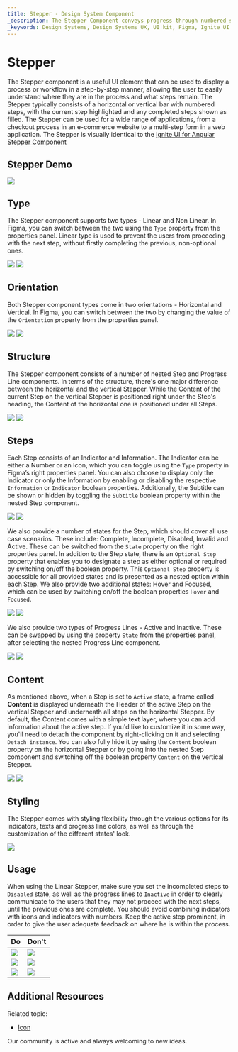 ```yaml
---
title: Stepper - Design System Component
_description: The Stepper Component conveys progress through numbered steps.
_keywords: Design Systems, Design Systems UX, UI kit, Figma, Ignite UI for Angular, Figma to Angular, Angular, Angular Design System, Export code from Figma, Design Kits for Angular, Figma HTML, Figma to HTML, Figma UI kits
---
```


# Stepper 

The Stepper component is a useful UI element that can be used to display a process or workflow in a step-by-step manner, allowing the user to easily understand where they are in the process and what steps remain. The Stepper typically consists of a horizontal or vertical bar with numbered steps, with the current step highlighted and any completed steps shown as filled. The Stepper can be used for a wide range of applications, from a checkout process in an e-commerce website to a multi-step form in a web application. The Stepper is visually identical to the [Ignite UI for Angular Stepper Component](https://www.infragistics.com/products/ignite-ui-angular/angular/components/stepper.html)

## Stepper Demo

<img class="responsive-img" src="../images/stepper_demo.png" srcset="../images/stepper_demo@2x.png 2x" />

## Type

The Stepper component supports two types - Linear and Non Linear. In Figma, you can switch between the two using the `Type` property from the properties panel. Linear type is used to prevent the users from proceeding with the next step, without firstly completing the previous, non-optional ones.

<img class="responsive-img" src="../images/stepper_demo.png" srcset="../images/stepper_demo@2x.png 2x" />
<img class="responsive-img" src="../images/stepper_non-linear.png" srcset="../images/stepper_non-linear@2x.png 2x" />

## Orientation

Both Stepper component types come in two orientations - Horizontal and Vertical. In Figma, you can switch between the two by changing the value of the `Orientation` property from the properties panel.

<img class="responsive-img" src="../images/stepper_demo.png" srcset="../images/stepper_demo@2x.png 2x" />
<img class="responsive-img" src="../images/stepper_horizontal.png" srcset="../images/stepper_horizontal@2x.png 2x" />

## Structure 

The Stepper component consists of a number of nested Step and Progress Line components. In terms of the structure, there's one major difference between the horizontal and the vertical Stepper. While the Content of the current Step on the vertical Stepper is positioned right under the Step's heading, the Content of the horizontal one is positioned under all Steps.

<img class="responsive-img" src="../images/stepper_vertical.png" srcset="../images/stepper_vertical@2x.png 2x" />
<img class="responsive-img" src="../images/stepper_horizontal.png" srcset="../images/stepper_horizontal@2x.png 2x" />

## Steps

Each Step consists of an Indicator and Information. The Indicator can be either a Number or an Icon, which you can toggle using the `Type` property in Figma’s right properties panel. You can also choose to display only the Indicator or only the Information by enabling or disabling the respective `Information` or `Indicator` boolean properties. Additionally, the Subtitle can be shown or hidden by toggling the `Subtitle` boolean property within the nested Step component.

<img class="responsive-img" src="../images/step_number.png" srcset="../images/step_number@2x.png 2x" />
<img class="responsive-img" src="../images/step_icon.png" srcset="../images/step_icon@2x.png 2x" />

We also provide a number of states for the Step, which should cover all use case scenarios. These include: Complete, Incomplete, Disabled, Invalid and Active. These can be switched from the `State` property on the right properties panel. In addition to the Step state, there is an `Optional Step` property that enables you to designate a step as either optional or required by switching on/off the boolean property. This `Optional Step` property is accessible for all provided states and is presented as a nested option within each Step. We also provide two additional states: Hover and Focused, which can be used by switching on/off the boolean properties `Hover` and `Focused`.

<img class="responsive-img" src="../images/step_state.png" srcset="../images/step_state@2x.png 2x" />
<img class="responsive-img" src="../images/step_state2.png" srcset="../images/step_state2@2x.png 2x" />

We also provide two types of Progress Lines - Active and Inactive. These can be swapped by using the property `State` from the properties panel, after selecting the nested Progress Line component.

<img class="responsive-img" src="../images/stepper_progress-line_active.png" srcset="../images/stepper_progress-line_active@2x.png 2x" />
<img class="responsive-img" src="../images/stepper_progress-line_inactive.png" srcset="../images/stepper_progress-line_inactive@2x.png 2x" />

## Content

As mentioned above, when a Step is set to `Active` state, a frame called **Content** is displayed underneath the Header of the active Step on the vertical Stepper and underneath all steps on the horizontal Stepper. By default, the Content comes with a simple text layer, where you can add information about the active step. If you'd like to customize it in some way, you'll need to detach the component by right-clicking on it and selecting `Detach instance`. You can also fully hide it by using the `Content` boolean property on the horizontal Stepper or by going into the nested Step component and switching off the boolean property `Content` on the vertical Stepper.

<img class="responsive-img" src="../images/stepper_non-linear.png" srcset="../images/stepper_non-linear@2x.png 2x" />
<img class="responsive-img" src="../images/stepper_horizontal_content-off.png" srcset="../images/stepper_horizontal_content-off@2x.png 2x" />

## Styling 

The Stepper comes with styling flexibility through the various options for its indicators, texts and progress line colors, as well as through the customization of the different states' look.

<img class="responsive-img" src="../images/stepper_styling.png" srcset="../images/stepper_styling@2x.png 2x" />

## Usage 

When using the Linear Stepper, make sure you set the incompleted steps to `Disabled` state, as well as the progress lines to `Inactive` in order to clearly communicate to the users that they may not proceed with the next steps, until the previous ones are complete. You should avoid combining indicators with icons and indicators with numbers. Keep the active step prominent, in order to give the user adequate feedback on where he is within the process. 

| Do                                                                                 | Don't                                                                                  |
| ---------------------------------------------------------------------------------- | -------------------------------------------------------------------------------------- |
| <img class="responsive-img" src="../images/stepper_do1.png" srcset="../images/stepper_do1@2x.png 2x" /> | <img class="responsive-img" src="../images/stepper_dont1.png" srcset="../images/stepper_dont1@2x.png 2x" /> |
| <img class="responsive-img" src="../images/stepper_do2.png" srcset="../images/stepper_do2@2x.png 2x" /> | <img class="responsive-img" src="../images/stepper_dont2.png" srcset="../images/stepper_dont2@2x.png 2x" /> |
| <img class="responsive-img" src="../images/stepper_do3.png" srcset="../images/stepper_do3@2x.png 2x" /> | <img class="responsive-img" src="../images/stepper_dont3.png" srcset="../images/stepper_dont3@2x.png 2x" /> |

## Additional Resources

Related topic:

- [Icon](../components/icon.md)
  <div class="divider--half"></div>

Our community is active and always welcoming to new ideas.
